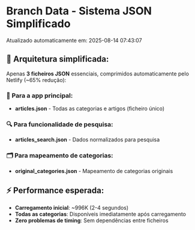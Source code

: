 # Branch Data - Sistema JSON Simplificado
Atualizado automaticamente em: 2025-08-14 07:43:07

## 🎯 Arquitetura simplificada:
Apenas **3 ficheiros JSON** essenciais, comprimidos automaticamente pelo Netlify (~65% redução):

### 📱 Para a app principal:
- **articles.json** - Todas as categorias e artigos (ficheiro único)

### 🔍 Para funcionalidade de pesquisa:
- **articles_search.json** - Dados normalizados para pesquisa

### 🗂️ Para mapeamento de categorias:
- **original_categories.json** - Mapeamento de categorias originais

## ⚡ Performance esperada:
- **Carregamento inicial**: ~996K (2-4 segundos)
- **Todas as categorias**: Disponíveis imediatamente após carregamento
- **Zero problemas de timing**: Sem dependências entre ficheiros
